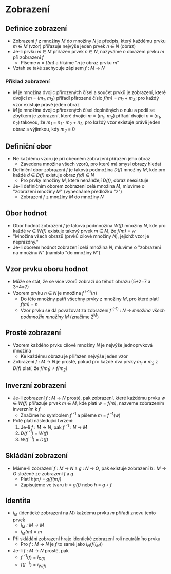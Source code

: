 # Zobrazení

## Definice zobrazení

* Zobrazení _f_ z množiny _M_ do množiny _N_ je předpis, který každému prvku _m_ ∈ _M_ (vzor) přiřazuje nejvýše jeden prvek _n_ ∈ _N_ (obraz)
* Je-li prvku _m_ ∈ _M_ přiřazen prvek _n_ ∈ _N_, nazýváme _n_ obrazem prvku _m_ při zobrazení _f_
  * Píšeme _n = f(m)_ a říkáme "_n_ je obraz prvku _m_"
* Vztah se také zachycuje zápisem _f_ : _M_ → _N_

### Příklad zobrazení

* _M_ je množina dvojic přirozených čísel a součet prvků je zobrazení, které dvojici _m_ = (_m<sub>1</sub>_, _m<sub>2</sub>_) přířadí přirozené číslo _f(m)_ =  _m<sub>1</sub>_ + _m<sub>2</sub>_; pro každý vzor existuje právě jeden obraz
* _M_ je množina dvojic přirozených čísel doplněných o nulu a podíl se zbytkem je zobrazení, které dvojici _m_ = (_m<sub>1</sub>_, _m<sub>2</sub>_) přířadí dvojici _n_ = (_n<sub>1</sub>_, _n<sub>2</sub>_) takovou, že _m<sub>1</sub>_ = _n<sub>1</sub>_ ⋅ _m<sub>2</sub>_ + _n<sub>2</sub>_; pro každý vzor existuje právě jeden obraz s výjimkou, kdy _m<sub>2</sub>_ = 0

## Definiční obor

* Ne každému vzoru je při obecném zobrazení přiřazen jeho obraz
  * Zavedena množina všech vzorů, pro které má smysl obrazy hledat
* Definiční obor zobrazení _f_ je taková podmožina _D(f)_ množiny _M_, kde pro každé _d_ ∈ _D(f)_ existuje obraz _f(d)_ ∈ _N_
  * Pro prvky množiny _M_, které nenáležejí _D(f)_, obraz neexistuje
* Je-li definičním oborem zobrazení celá množina _M_, mluvíme o "zobrazení množiny _M_" (vynecháme předložku "z")
  * Zobrazení _f_ ~~z~~ množiny _M_ do množiny _N_

## Obor hodnot

* Obor hodnot zobrazení _f_ je taková podmnožina _W(f)_ množiny _N_, kde pro každé _w_ ∈ _W(f)_ existuje takový prvek _m_ ∈ _M_, že _f(m)_ = _w_
* "Množina všech obrazů (prvků cílové množiny _N_), jejichž vzor je neprázdný."
* Je-li oborem hodnot zobrazení celá množina _N_, mluvíme o "zobrazení na množinu _N_" (namísto "do množiny _N_")

## Vzor prvku oboru hodnot

* Může se stát, že se více vzorů zobrazí do téhož obrazu (5+2=7 a 3+4=7)
* Vzorem prvku _n_ ∈ _N_ je množina _f_ <sup>(-1)</sup>(_n_)
  * Do této množiny patří všechny prvky z množiny _M_, pro které platí _f(m) = n_
  * Vzor prvku se dá považovat za zobrazení _f_ <sup>(-1)</sup> : _N_ → _množina všech podmnožin množiny M_ (značíme 2<sup>M</sup>)

## Prosté zobrazení

* Vzorem každého prvku cílové množiny _N_ je nejvýše jednoprvková množina
  * Ke každému obrazu je přiřazen nejvýše jeden vzor
* Zobrazení _f_ : _M_ → _N_ je prosté, pokud pro každé dva prvky _m<sub>1</sub>_ ≠ _m<sub>2</sub>_ z _D(f)_ platí, že _f(m<sub>1</sub>)_ ≠ _f(m<sub>2</sub>)_

## Inverzní zobrazení

* Je-li zobrazení _f_ : _M_ → _N_ prosté, pak zobrazení, které každému prvku _w_ ∈ _W(f)_ přiřazuje prvek _m_ ∈ _M_, kde platí _w_ = _f(m)_, nazveme zobrazením inverzním k _f_
  * Značíme ho symbolem _f_ <sup>-1</sup> a píšeme _m_ = _f_ <sup>-1</sup>(_w_)
* Poté platí následující tvrzení:
  1. Je-li _f_ : _M_ → _N_, pak _f_ <sup>-1</sup> : _N_ → _M_
  2. _D(f <sup>-1</sup>)_ = _W(f)_
  3. _W(f <sup>-1</sup>)_ = _D(f)_

## Skládání zobrazení

* Máme-li zobrazení _f_ : _M_ → _N_ a _g_ : _N_ → _O_, pak existuje zobrazení _h_ : _M_ → _O_ složené ze zobrazení _f_ a _g_
  * Platí _h(m)_ = _g(f(m))_
  * Zapisujeme ve tvaru _h_ = _g(f)_ nebo _h_ = _g_ ◦ _f_

## Identita

* _i<sub>M</sub>_ (identické zobrazení na _M_) každému prvku _m_ přiřadí znovu tento prvek
  * _i<sub>M</sub> : M → M_
  * _i<sub>M</sub>(m) = m_
* Při skládání zobrazení hraje identické zobrazení roli neutrálního prvku
  * Pro _f_ : _M_ → _N_ je _f_ to samé jako _i<sub>N</sub>_(_f_(_i<sub>M</sub>_))
* Je-li _f_ : _M_ → _N_ prosté, pak
  * _f_ <sup>-1</sup>(_f_) = _i<sub>D(f)</sub>_
  * _f_(_f_ <sup>-1</sup>) = _i<sub>W(f)</sub>_
